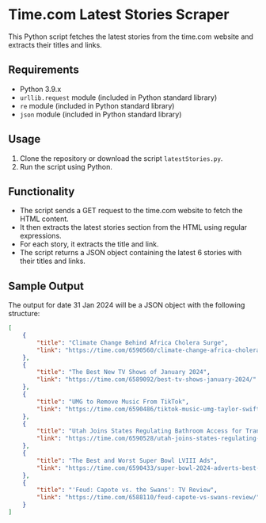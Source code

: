 # Time.com Latest Stories Scraper

This Python script fetches the latest stories from the time.com website and extracts their titles and links.

## Requirements

- Python 3.9.x
- `urllib.request` module (included in Python standard library)
- `re` module (included in Python standard library)
- `json` module (included in Python standard library)

## Usage

1. Clone the repository or download the script `latestStories.py`.
2. Run the script using Python.


## Functionality

- The script sends a GET request to the time.com website to fetch the HTML content.
- It then extracts the latest stories section from the HTML using regular expressions.
- For each story, it extracts the title and link.
- The script returns a JSON object containing the latest 6 stories with their titles and links.

## Sample Output

The output for date 31 Jan 2024 will be a JSON object with the following structure:

```json
[
    {
        "title": "Climate Change Behind Africa Cholera Surge",
        "link": "https://time.com/6590560/climate-change-africa-cholera-surge/"
    },
    {
        "title": "The Best New TV Shows of January 2024",
        "link": "https://time.com/6589092/best-tv-shows-january-2024/"
    },
    {
        "title": "UMG to Remove Music From TikTok",
        "link": "https://time.com/6590486/tiktok-music-umg-taylor-swift/"
    },
    {
        "title": "Utah Joins States Regulating Bathroom Access for Transgender People",
        "link": "https://time.com/6590528/utah-joins-states-regulating-bathroom-access-transgender-people/"
    },
    {
        "title": "The Best and Worst Super Bowl LVIII Ads",
        "link": "https://time.com/6590433/super-bowl-2024-adverts-best-worst/"
    },
    {
        "title": "'Feud: Capote vs. the Swans': TV Review",
        "link": "https://time.com/6588110/feud-capote-vs-swans-review/"
    }
] 
